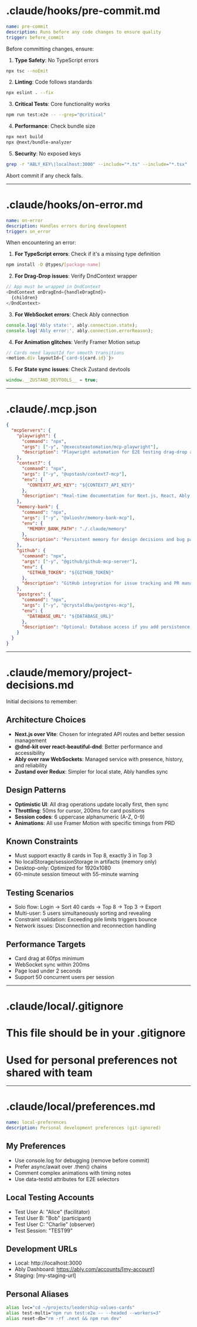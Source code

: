 # .claude/hooks/pre-commit.md

```yaml
name: pre-commit
description: Runs before any code changes to ensure quality
trigger: before_commit
```

Before committing changes, ensure:

1. **Type Safety**: No TypeScript errors
```bash
npx tsc --noEmit
```

2. **Linting**: Code follows standards
```bash
npx eslint . --fix
```

3. **Critical Tests**: Core functionality works
```bash
npm run test:e2e -- --grep="@critical"
```

4. **Performance**: Check bundle size
```bash
npx next build
npx @next/bundle-analyzer
```

5. **Security**: No exposed keys
```bash
grep -r "ABLY_KEY\|localhost:3000" --include="*.ts" --include="*.tsx" --exclude-dir=node_modules
```

Abort commit if any check fails.

---

# .claude/hooks/on-error.md

```yaml
name: on-error
description: Handles errors during development
trigger: on_error
```

When encountering an error:

1. **For TypeScript errors**: Check if it's a missing type definition
```bash
npm install -D @types/[package-name]
```

2. **For Drag-Drop issues**: Verify DndContext wrapper
```javascript
// App must be wrapped in DndContext
<DndContext onDragEnd={handleDragEnd}>
  {children}
</DndContext>
```

3. **For WebSocket errors**: Check Ably connection
```javascript
console.log('Ably state:', ably.connection.state);
console.log('Ably error:', ably.connection.errorReason);
```

4. **For Animation glitches**: Verify Framer Motion setup
```javascript
// Cards need layoutId for smooth transitions
<motion.div layoutId={`card-${card.id}`}>
```

5. **For State sync issues**: Check Zustand devtools
```javascript
window.__ZUSTAND_DEVTOOLS__ = true;
```

---

# .claude/.mcp.json

```json
{
  "mcpServers": {
    "playwright": {
      "command": "npx",
      "args": ["-y", "@executeautomation/mcp-playwright"],
      "description": "Playwright automation for E2E testing drag-drop and multi-user interactions"
    },
    "context7": {
      "command": "npx", 
      "args": ["-y", "@upstash/context7-mcp"],
      "env": {
        "CONTEXT7_API_KEY": "${CONTEXT7_API_KEY}"
      },
      "description": "Real-time documentation for Next.js, React, Ably, and dnd-kit"
    },
    "memory-bank": {
      "command": "npx",
      "args": ["-y", "@alioshr/memory-bank-mcp"],
      "env": {
        "MEMORY_BANK_PATH": "./.claude/memory"
      },
      "description": "Persistent memory for design decisions and bug patterns"
    },
    "github": {
      "command": "npx",
      "args": ["-y", "@github/github-mcp-server"],  
      "env": {
        "GITHUB_TOKEN": "${GITHUB_TOKEN}"
      },
      "description": "GitHub integration for issue tracking and PR management"
    },
    "postgres": {
      "command": "npx",
      "args": ["-y", "@crystaldba/postgres-mcp"],
      "env": {
        "DATABASE_URL": "${DATABASE_URL}"
      },
      "description": "Optional: Database access if you add persistence layer"
    }
  }
}
```

---

# .claude/memory/project-decisions.md

Initial decisions to remember:

## Architecture Choices
- **Next.js over Vite**: Chosen for integrated API routes and better session management
- **@dnd-kit over react-beautiful-dnd**: Better performance and accessibility
- **Ably over raw WebSockets**: Managed service with presence, history, and reliability
- **Zustand over Redux**: Simpler for local state, Ably handles sync

## Design Patterns
- **Optimistic UI**: All drag operations update locally first, then sync
- **Throttling**: 50ms for cursor, 200ms for card positions
- **Session codes**: 6 uppercase alphanumeric (A-Z, 0-9)
- **Animations**: All use Framer Motion with specific timings from PRD

## Known Constraints
- Must support exactly 8 cards in Top 8, exactly 3 in Top 3
- No localStorage/sessionStorage in artifacts (memory only)
- Desktop-only: Optimized for 1920x1080
- 60-minute session timeout with 55-minute warning

## Testing Scenarios
- Solo flow: Login → Sort 40 cards → Top 8 → Top 3 → Export
- Multi-user: 5 users simultaneously sorting and revealing
- Constraint validation: Exceeding pile limits triggers bounce
- Network issues: Disconnection and reconnection handling

## Performance Targets
- Card drag at 60fps minimum
- WebSocket sync within 200ms
- Page load under 2 seconds
- Support 50 concurrent users per session

---

# .claude/local/.gitignore

# This file should be in your .gitignore
# Used for personal preferences not shared with team

---

# .claude/local/preferences.md

```yaml
name: local-preferences
description: Personal development preferences (git-ignored)
```

## My Preferences
- Use console.log for debugging (remove before commit)
- Prefer async/await over .then() chains
- Comment complex animations with timing notes
- Use data-testid attributes for E2E selectors

## Local Testing Accounts
- Test User A: "Alice" (facilitator)
- Test User B: "Bob" (participant)  
- Test User C: "Charlie" (observer)
- Test Session: "TEST99"

## Development URLs
- Local: http://localhost:3000
- Ably Dashboard: https://ably.com/accounts/[my-account]
- Staging: [my-staging-url]

## Personal Aliases
```bash
alias lvc="cd ~/projects/leadership-values-cards"
alias test-multi="npm run test:e2e -- --headed --workers=3"
alias reset-db="rm -rf .next && npm run dev"
```